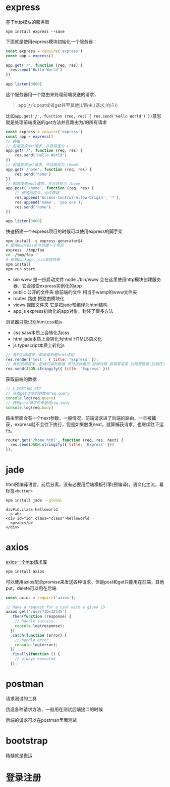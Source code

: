 # express

基于http模块的服务器

```
npm install express --save
```
下面就是使用express模块初始化一个服务器：
```js
const express = require('express')
const app = express()
 
app.get('/', function (req, res) {
  res.send('Hello World')
})
 
app.listen(3000)
```
这个服务器用一个路由来处理前端发送的请求，

> app(方法post或者get甚至其他)(/路由,(请求,响应))

比如`app.get('/', function (req, res) {
    res.send('Hello World')
})`意思就是处理前端发送的get方法并且路由为/的所有请求

```js
const express = require('express')
const app = express()
// 路由
// 前端发来get请求，并且路径为 /
app.get('/', function (req, res) {
    res.send('Hello World')
})
// 前端发来get请求，并且路径为 /home
app.get('/home', function (req, res) {
    res.send('home')
})
// 前端发来post请求，并且路径为 /home
app.post('/home', function (req, res) {
    // 修改响应头，允许跨域
    res.append('Access-Control-Allow-Origin', '*');
    res.append('name', 'yao one');
    res.send('home')
})

app.listen(3000)
```

快速搭建一个express项目的时候可以使用express的脚手架
```bash
npm install -g express-generator@4
# 使用express命令创建一个项目
express ./tmp/foo
cd ./tmp/foo
# 根据package.json安装依赖
npm install
npm run start
```

- bin www 是一份启动文件 node ./bin/www 会在这里使用http模块创建服务器，它会接受express实例化的app
- public 公开的文件夹 放前端的文件 相当于wamp的www文件夹
- routes 路由 把路由模块化
- views 视图文件夹 它是把jade预编译为html结构
- app.js express初始化的app对象，封装了很多方法

浏览器只能识别html,css和js

- css sass本质上会转化为css
- html jade本质上会转化为html HTML5语义化
- js typescript本质上转化js


```js
// 放到后端渲染，前端拿到是html结构
res.render('test', { title: 'Express' });
// 放到前端渲染，前端只拿到数据 流行这种做法 前端分离 前端管渲染 后端管数据 后端压力比较大
res.send(JSON.stringify({ title: 'Express' }))
```

获取前端的数据
```js
// $_POST和$_GET
// 获取get请求的参数用req.query
console.log(req.query)
// 获取post请求的参数用req.body
console.log(req.body)
```

路由里面会有一个next参数，一般情况，前端请求进了后端的路由，一旦被捕获，express就不会往下执行，但是如果触发next，就算捕获请求，也继续往下运行。
```js
router.get('/home.html', function (req, res, next) {
  res.send(JSON.stringify({ title: 'Express' }))
});
```

# jade

html预编译语言，前后分离，没有必要用后端模板引擎(预编译)，语义化主流，看标签`<button>`

```bash
npm install jade --global
```

```jade
div#id.class helloworld
  p abc
<div id="id" class="class">helloworld
  <p>abc</p>
</div>
```

# axios

[axios一个http请求库](http://www.axios-js.com/)

```bash
npm install axios
```
可以使用axios配合promise来发送各种请求，但是post和get只能用在前端，其他put，delete可以用在后端
```js
const axios = require('axios');
 
// Make a request for a user with a given ID
axios.get('/user?ID=12345')
  .then(function (response) {
    // handle success
    console.log(response);
  })
  .catch(function (error) {
    // handle error
    console.log(error);
  })
  .finally(function () {
    // always executed
  });
```

# postman

请求测试的工具

伪造各种请求方法，一般用在测试后端接口的时候

后端的请求可以在postman里面测试

# bootstrap

精髓就是搬运



# 登录注册

